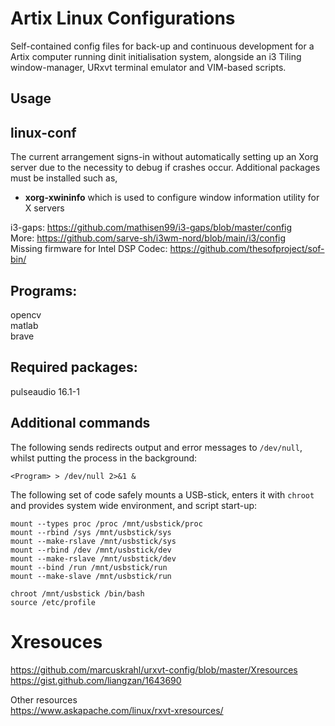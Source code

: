 # Artix Linux Configurations
Self-contained config files for back-up and continuous development for a Artix computer running dinit initialisation system, alongside an i3 Tiling window-manager, URxvt terminal emulator and VIM-based scripts.

## Usage
## linux-conf  
The current arrangement signs-in without automatically setting up an Xorg server due to the necessity to debug if crashes occur. Additional packages must be installed such as,
* **xorg-xwininfo** which is used to configure window information utility for X servers


i3-gaps: https://github.com/mathisen99/i3-gaps/blob/master/config  
More: https://github.com/sarve-sh/i3wm-nord/blob/main/i3/config  
Missing firmware for Intel DSP Codec: https://github.com/thesofproject/sof-bin/

## Programs:
opencv  
matlab  
brave  

## Required packages:  
pulseaudio 16.1-1  

## Additional commands
The following sends redirects output and error messages to `/dev/null`, whilst putting the process in the background:  
```
<Program> > /dev/null 2>&1 &
```

The following set of code safely mounts a USB-stick, enters it with `chroot` and provides system wide environment, and script start-up:  
```
mount --types proc /proc /mnt/usbstick/proc  
mount --rbind /sys /mnt/usbstick/sys  
mount --make-rslave /mnt/usbstick/sys  
mount --rbind /dev /mnt/usbstick/dev  
mount --make-rslave /mnt/usbstick/dev  
mount --bind /run /mnt/usbstick/run  
mount --make-slave /mnt/usbstick/run  

chroot /mnt/usbstick /bin/bash
source /etc/profile
```
# Xresouces
https://github.com/marcuskrahl/urxvt-config/blob/master/Xresources  
https://gist.github.com/liangzan/1643690  

Other resources  
https://www.askapache.com/linux/rxvt-xresources/  
